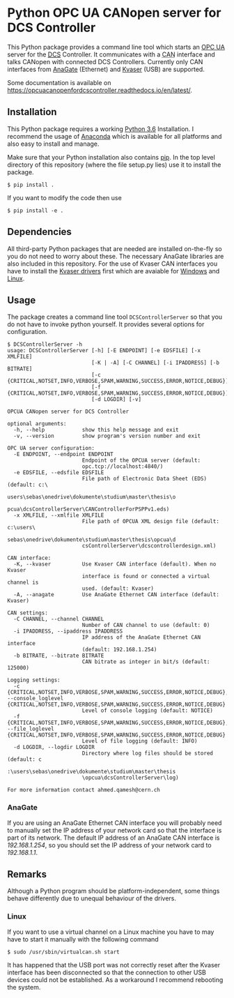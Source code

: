 # Python OPC UA CANopen server for DCS Controller

This Python package provides a command line tool which starts an [OPC UA](https://opcfoundation.org/about/opc-technologies/opc-ua/) server for the [<abbr title="Detector Control System">DCS</abbr>](https://twiki.cern.ch/twiki/bin/viewauth/Atlas/DetectorControlSystemMainPage "Only accessible with CERN account") Controller. It communicates with a <abbr title="Controller Area Network">CAN</abbr> interface and talks CANopen with connected DCS Controllers. Currently only CAN interfaces from [AnaGate](https://www.anagate.de/) (Ethernet) and [Kvaser](https://www.kvaser.com/) (USB) are supported.

Some documentation is available on https://opcuacanopenfordcscontroller.readthedocs.io/en/latest/.

## Installation
This Python package requires a working [Python 3.6](https://www.python.org/ "Official Python Homepage") Installation. I recommend the usage of [Anaconda](https://anaconda.org/ "Official Anaconda Homepage") which is available for all platforms and also easy to install and manage.

Make sure that your Python installation also contains [pip](https://pypi.org/project/pip/). In the top level directory of this repository (where the file setup.py lies) use it to install the package.

    $ pip install .

If you want to modify the code then use

    $ pip install -e .
    
## Dependencies
All third-party Python packages that are needed are installed on-the-fly so you do not need to worry about these. The necessary AnaGate libraries are also included in this repository. For the use of Kvaser CAN interfaces you have to install the [Kvaser drivers](https://www.kvaser.com/downloads-kvaser/ "Kvaser download page") first which are avaiable for [Windows](https://www.kvaser.com/downloads-kvaser/?utm_source=software&utm_ean=7330130980013&utm_status=latest) and [Linux](https://www.kvaser.com/downloads-kvaser/?utm_source=software&utm_ean=7330130980754&utm_status=latest).

## Usage
The package creates a command line tool `DCSControllerServer` so that you do not have to invoke python yourself. It provides several options for configuration.
```
$ DCSControllerServer -h
usage: DCSControllerServer [-h] [-E ENDPOINT] [-e EDSFILE] [-x XMLFILE]
                           [-K | -A] [-C CHANNEL] [-i IPADDRESS] [-b BITRATE]
                           [-c {CRITICAL,NOTSET,INFO,VERBOSE,SPAM,WARNING,SUCCESS,ERROR,NOTICE,DEBUG}]
                           [-f {CRITICAL,NOTSET,INFO,VERBOSE,SPAM,WARNING,SUCCESS,ERROR,NOTICE,DEBUG}]
                           [-d LOGDIR] [-v]

OPCUA CANopen server for DCS Controller

optional arguments:
  -h, --help            show this help message and exit
  -v, --version         show program's version number and exit

OPC UA server configuration:
  -E ENDPOINT, --endpoint ENDPOINT
                        Endpoint of the OPCUA server (default:
                        opc.tcp://localhost:4840/)
  -e EDSFILE, --edsfile EDSFILE
                        File path of Electronic Data Sheet (EDS) (default: c:\
                        users\sebas\onedrive\dokumente\studium\master\thesis\o
                        pcua\dcsControllerServer\CANControllerForPSPPv1.eds)
  -x XMLFILE, --xmlfile XMLFILE
                        File path of OPCUA XML design file (default: c:\users\
                        sebas\onedrive\dokumente\studium\master\thesis\opcua\d
                        csControllerServer\dcscontrollerdesign.xml)

CAN interface:
  -K, --kvaser          Use Kvaser CAN interface (default). When no Kvaser
                        interface is found or connected a virtual channel is
                        used. (default: Kvaser)
  -A, --anagate         Use AnaGate Ethernet CAN interface (default: Kvaser)

CAN settings:
  -C CHANNEL, --channel CHANNEL
                        Number of CAN channel to use (default: 0)
  -i IPADDRESS, --ipaddress IPADDRESS
                        IP address of the AnaGate Ethernet CAN interface
                        (default: 192.168.1.254)
  -b BITRATE, --bitrate BITRATE
                        CAN bitrate as integer in bit/s (default: 125000)

Logging settings:
  -c {CRITICAL,NOTSET,INFO,VERBOSE,SPAM,WARNING,SUCCESS,ERROR,NOTICE,DEBUG}, --console_loglevel {CRITICAL,NOTSET,INFO,VERBOSE,SPAM,WARNING,SUCCESS,ERROR,NOTICE,DEBUG}
                        Level of console logging (default: NOTICE)
  -f {CRITICAL,NOTSET,INFO,VERBOSE,SPAM,WARNING,SUCCESS,ERROR,NOTICE,DEBUG}, --file_loglevel {CRITICAL,NOTSET,INFO,VERBOSE,SPAM,WARNING,SUCCESS,ERROR,NOTICE,DEBUG}
                        Level of file logging (default: INFO)
  -d LOGDIR, --logdir LOGDIR
                        Directory where log files should be stored (default: c
                        :\users\sebas\onedrive\dokumente\studium\master\thesis
                        \opcua\dcsControllerServer\log)

For more information contact ahmed.qamesh@cern.ch
```
### AnaGate
If you are using an AnaGate Ethernet CAN interface you will probably need to manually set the IP address of your network card so that the interface is part of its network. The default IP address of an AnaGate CAN interface is *192.168.1.254*, so you should set the IP address of your network card to *192.168.1.1*.

## Remarks
Although a Python program should be platform-independent, some things behave differently due to unequal behaviour of the drivers.
### Linux
If you want to use a virtual channel on a Linux machine you have to may have to start it manually with the following command

    $ sudo /usr/sbin/virtualcan.sh start

It has happened that the USB port was not correctly reset after the Kvaser interface has been disconnected so that the connection to other USB devices could not be established. As a workaround I recommend rebooting the system.
